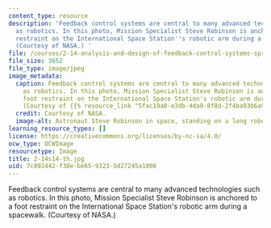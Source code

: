 ```yaml
---
content_type: resource
description: 'Feedback control systems are central to many advanced technologies such
  as robotics. In this photo, Mission Specialist Steve Robinson is anchored to a foot
  restraint on the International Space Station''s robotic arm during a spacewalk.
  (Courtesy of NASA.) '
file: /courses/2-14-analysis-and-design-of-feedback-control-systems-spring-2014/7c092442f38ebe6593235d27245a1008_2-14s14-th.jpg
file_size: 3652
file_type: image/jpeg
image_metadata:
  caption: Feedback control systems are central to many advanced technologies such
    as robotics. In this photo, Mission Specialist Steve Robinson is anchored to a
    foot restraint on the International Space Station's robotic arm during a spacewalk.
    (Courtesy of {{% resource_link "5fac19a0-e3db-4da9-8f8d-2f4ba93b6a96" "NASA" %}}.)
  credit: Courtesy of NASA.
  image-alt: Astronaut Steve Robinson in space, standing on a long robotic arm.
learning_resource_types: []
license: https://creativecommons.org/licenses/by-nc-sa/4.0/
ocw_type: OCWImage
resourcetype: Image
title: 2-14s14-th.jpg
uid: 7c092442-f38e-be65-9323-5d27245a1008
---
```

Feedback control systems are central to many advanced technologies such as robotics. In this photo, Mission Specialist Steve Robinson is anchored to a foot restraint on the International Space Station's robotic arm during a spacewalk. (Courtesy of NASA.) 